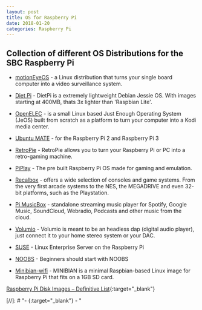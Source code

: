 ```yaml
---
layout: post
title: OS for Raspberry Pi
date: 2018-01-20
categories: Raspberry Pi
---
```


Collection of different OS Distributions for the SBC Raspberry Pi
------------
- [motionEyeOS](https://github.com/ccrisan/motioneyeos) - a Linux distribution that turns your single board computer into a video surveillance system.

- [Diet Pi](http://dietpi.com/) - DietPi is a extremely lightweight Debian Jessie OS. With images starting at 400MB, thats 3x lighter than 'Raspbian Lite'.

- [OpenELEC](http://openelec.tv/get-openelec/category/7-raspberry-pi2-builds) -  is a small Linux based Just Enough Operating System (JeOS) built from scratch as a platform to turn your computer into a Kodi media center.

- [Ubuntu MATE](https://ubuntu-mate.org/raspberry-pi/) - for the Raspberry Pi 2 and Raspberry Pi 3

- [RetroPie](https://retropie.org.uk/download/) - RetroPie allows you to turn your Raspberry Pi or PC into a retro-gaming machine.

- [PiPlay](http://piplay.org/) - The pre built Raspberry Pi OS made for gaming and emulation.

- [Recalbox](https://www.recalbox.com/) - offers a wide selection of consoles and game systems. From the very first arcade systems to the NES, the MEGADRIVE and even 32-bit platforms, such as the Playstation.

- [Pi MusicBox](http://www.pimusicbox.com/ ) - standalone streaming music player for Spotify, Google Music, SoundCloud, Webradio, Podcasts and other music from the cloud. 

- [Volumio](https://volumio.org/get-started/ ) - Volumio is meant to be an headless dap (digital audio player), just connect it to your home stereo system or your DAC.

- [SUSE](http://tinyurl.com/slespi ) - Linux Enterprise Server on the Raspberry Pi

- [NOOBS](https://www.raspberrypi.org/downloads/noobs/) - Beginners should start with NOOBS

- [Minibian-wifi](https://sourceforge.net/p/minibian) - MINIBIAN is a minimal Raspbian-based Linux image for Raspberry Pi that fits on a 1GB SD card.

[Raspberry Pi Disk Images – Definitive List](https://www.reddit.com/r/SBCGaming/wiki/pidiskimages_definitivelist){:target="_blank"}


[//]: # "- [](){:target="_blank"} - "

